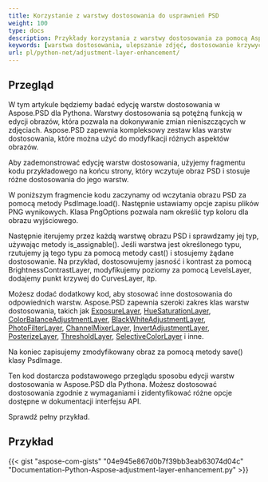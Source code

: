 ```yaml
---
title: Korzystanie z warstwy dostosowania do usprawnień PSD
weight: 100
type: docs
description: Przykłady korzystania z warstwy dostosowania za pomocą Aspose.PSD dla Pythona
keywords: [warstwa dostosowania, ulepszanie zdjęć, dostosowanie krzywych, ulepszenie poziomów, odwrócenie, filtr fotograficzny,  API psd, python, przykład kodu]
url: pl/python-net/adjustment-layer-enhancement/
---
```


## **Przegląd**

W tym artykule będziemy badać edycję warstw dostosowania w Aspose.PSD dla Pythona. Warstwy dostosowania są potężną funkcją w edycji obrazów, która pozwala na dokonywanie zmian nieniszczących w zdjęciach. Aspose.PSD zapewnia kompleksowy zestaw klas warstw dostosowania, które można użyć do modyfikacji różnych aspektów obrazów.

Aby zademonstrować edycję warstw dostosowania, użyjemy fragmentu kodu przykładowego na końcu strony, który wczytuje obraz PSD i stosuje różne dostosowania do jego warstw.

W poniższym fragmencie kodu zaczynamy od wczytania obrazu PSD za pomocą metody PsdImage.load(). Następnie ustawiamy opcje zapisu plików PNG wynikowych. Klasa PngOptions pozwala nam określić typ koloru dla obrazu wyjściowego.

Następnie iterujemy przez każdą warstwę obrazu PSD i sprawdzamy jej typ, używając metody is_assignable(). Jeśli warstwa jest określonego typu, rzutujemy ją tego typu za pomocą metody cast() i stosujemy żądane dostosowanie. Na przykład, dostosowujemy jasność i kontrast za pomocą BrightnessContrastLayer, modyfikujemy poziomy za pomocą LevelsLayer, dodajemy punkt krzywej do CurvesLayer, itp.

Możesz dodać dodatkowy kod, aby stosować inne dostosowania do odpowiednich warstw. Aspose.PSD zapewnia szeroki zakres klas warstw dostosowania, takich jak [ExposureLayer](https://reference.aspose.com/psd/python-net/aspose.psd.fileformats.psd.layers.adjustmentlayers/exposurelayer), [HueSaturationLayer](https://reference.aspose.com/psd/python-net/aspose.psd.fileformats.psd.layers.adjustmentlayers/HueSaturationLayer), [ColorBalanceAdjustmentLayer](https://reference.aspose.com/psd/python-net/aspose.psd.fileformats.psd.layers.adjustmentlayers/ColorBalanceAdjustmentLayer), [BlackWhiteAdjustmentLayer](https://reference.aspose.com/psd/python-net/aspose.psd.fileformats.psd.layers.adjustmentlayers/BlackWhiteAdjustmentLayer), [PhotoFilterLayer](https://reference.aspose.com/psd/python-net/aspose.psd.fileformats.psd.layers.adjustmentlayers/PhotoFilterLayer), [ChannelMixerLayer](https://reference.aspose.com/psd/python-net/aspose.psd.fileformats.psd.layers.adjustmentlayers/ChannelMixerLayer), [InvertAdjustmentLayer](https://reference.aspose.com/psd/python-net/aspose.psd.fileformats.psd.layers.adjustmentlayers/InvertAdjustmentLayer), [PosterizeLayer](https://reference.aspose.com/psd/python-net/aspose.psd.fileformats.psd.layers.adjustmentlayers/PosterizeLayer), [ThresholdLayer](https://reference.aspose.com/psd/python-net/aspose.psd.fileformats.psd.layers.adjustmentlayers/ThresholdLayer), [SelectiveColorLayer](https://reference.aspose.com/psd/python-net/aspose.psd.fileformats.psd.layers.adjustmentlayers/SelectiveColorLayer) i inne.

Na koniec zapisujemy zmodyfikowany obraz za pomocą metody save() klasy PsdImage.

Ten kod dostarcza podstawowego przeglądu sposobu edycji warstw dostosowania w Aspose.PSD dla Pythona. Możesz dostosować dostosowania zgodnie z wymaganiami i zidentyfikować różne opcje dostępne w dokumentacji interfejsu API.

Sprawdź pełny przykład.

## **Przykład**
{{< gist "aspose-com-gists" "04e945e867d0b7f39bb3eab63074d04c" "Documentation-Python-Aspose-adjustment-layer-enhancement.py" >}}
